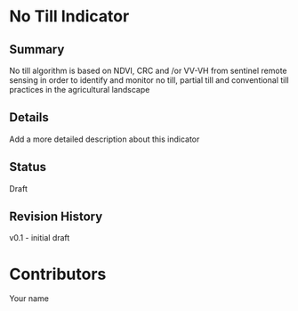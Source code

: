 # No Till Indicator
## Summary
<!-- Add a one or two sentence to describe this indicator -->
No till algorithm is based on NDVI, CRC and /or VV-VH from sentinel remote sensing in order to identify and monitor no till, partial till and conventional till practices in the agricultural landscape

## Details
<!-- Add a more detailed description about this indicator -->
Add a more detailed description about this indicator

## Status
<!-- Choose one of the following Draft | Proposed | In Review | Production -->
Draft

## Revision History
v0.1 - initial draft

# Contributors
Your name

